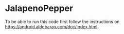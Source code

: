 # JalapenoPepper

To be able to run this code first follow the instructions on https://android.aldebaran.com/doc/index.html.
